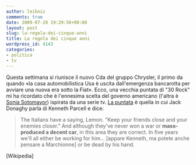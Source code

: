 ```yaml
---
author: leibniz
comments: true
date: 2009-07-28 19:29:56+00:00
layout: post
slug: la-regola-dei-cinque-anni
title: La regola dei cinque anni
wordpress_id: 4143
categories:
- politica
- tv
---
```


Questa settimana si riunisce il nuovo Cda del gruppo Chrysler, il primo da quando «la casa automobilistica Usa è uscita dall'emergenza bancarotta per avviare una nuova era sotto la Fiat». Ecco, una vecchia puntata di "30 Rock" mi ha ricordato che è l'ennesima scelta  del governo americano (l'altra è [Sonia Sotomayor](http://westwing.wikia.com/wiki/Roberto_Mendoza)) ispirata da una serie tv. [La puntata](http://en.wikipedia.org/wiki/Blind_Date_%2830_Rock%29) è quella in cui Jack Donaghy parla di Kenneth Parcell e dice:


> The Italians have a saying, Lemon. "Keep your friends close and your enemies closer." And although they've never won a war or **mass-produced a decent car**, in this area they are correct. In five years we'll all either be working for him... [appare Kenneth, ma potete anche pensare a Marchionne] or be dead by his hand.


[Wikipedia]
